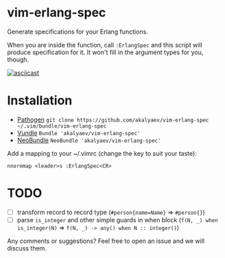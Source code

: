 vim-erlang-spec
===============

Generate specifications for your Erlang functions.

When you are inside the function, call `:ErlangSpec` and this script will
produce specification for it. It won't fill in the argument types for you,
though.

[![asciicast](https://asciinema.org/a/19602.png)](https://asciinema.org/a/19602)

Installation
============

- [Pathogen][1] `git clone https://github.com/akalyaev/vim-erlang-spec ~/.vim/bundle/vim-erlang-spec`
- [Vundle][2] `Bundle 'akalyaev/vim-erlang-spec'`
- [NeoBundle][3] `NeoBundle 'akalyaev/vim-erlang-spec'`

Add a mapping to your ~/.vimrc (change the key to suit your taste):

    nnoremap <leader>s :ErlangSpec<CR>

TODO
====

- [ ] transform record to record type (`#person{name=Name}` => `#person{}`)
- [ ] parse `is_integer` and other simple guards in when block (`f(N, _) when is_integer(N)` => `f(N, _) -> any() when N :: integer()`)

Any comments or suggestions? Feel free to open an issue and we will discuss them.

[1]: https://github.com/tpope/vim-pathogen
[2]: https://github.com/gmarik/vundle
[3]: https://github.com/Shougo/neobundle.vim
